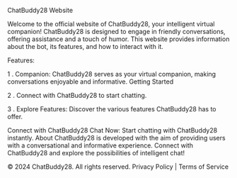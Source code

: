 
ChatBuddy28 Website

Welcome to the official website of ChatBuddy28, your intelligent virtual companion! ChatBuddy28 is designed to engage in friendly conversations, offering assistance and a touch of humor. This website provides information about the bot, its features, and how to interact with it.

Features: 

1 . Companion: ChatBuddy28 serves as your virtual companion, making conversations enjoyable and informative.
Getting Started

2 . Connect with ChatBuddy28 to start chatting.

3 . Explore Features: Discover the various features ChatBuddy28 has to offer.

Connect with ChatBuddy28
Chat Now: Start chatting with ChatBuddy28 instantly.
About
ChatBuddy28 is developed with the aim of providing users with a conversational and informative experience. Connect with ChatBuddy28 and explore the possibilities of intelligent chat!

© 2024 ChatBuddy28. All rights reserved. Privacy Policy | Terms of Service
